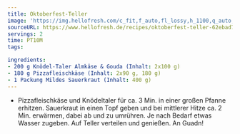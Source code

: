 ```yaml
---
title: Oktoberfest-Teller
image: 'https://img.hellofresh.com/c_fit,f_auto,fl_lossy,h_1100,q_auto,w_2600/hellofresh_s3/image/oktoberfest-teller-a7d1ff4c.jpg'
sourceURL: https://www.hellofresh.de/recipes/oktoberfest-teller-62ebad7c792e632f1a073b8a
servings: 2
time: PT10M
tags:

ingredients:
- 200 g Knödel-Taler Almkäse & Gouda (Inhalt: 2x100 g)
- 180 g Pizzafleischkäse (Inhalt: 2x90 g, 180 g)
- 1 Packung Mildes Sauerkraut (Inhalt: 400 g)
---
```


- Pizzafleischkäse und Knödeltaler für ca. 3 Min. in einer großen Pfanne erhitzen.  Sauerkraut in einen Topf geben und bei mittlerer Hitze ca. 2 Min. erwärmen, dabei ab und zu umrühren. Je nach Bedarf etwas Wasser zugeben. Auf Teller verteilen und genießen.  An Guadn!
